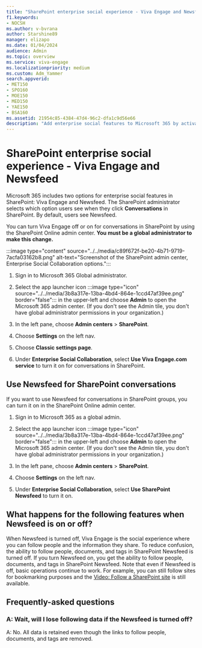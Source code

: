 ```yaml
---
title: "SharePoint enterprise social experience - Viva Engage and Newsfeed"
f1.keywords:
- NOCSH
ms.author: v-bvrana
author: Starshine89
manager: elizapo
ms.date: 01/04/2024
audience: Admin
ms.topic: overview
ms.service: viva-engage
ms.localizationpriority: medium
ms.custom: Adm_Yammer
search.appverid:
- MET150
- SPO160
- MOE150
- MED150
- YAE150
- BSA160
ms.assetid: 21954c85-4384-47d4-96c2-dfa1c9d56e66
description: "Add enterprise social features to Microsoft 365 by activating Viva Engage or turning on SharePoint Newsfeed. Learn about Viva Engage support options and resources."
---
```


# SharePoint enterprise social experience - Viva Engage and Newsfeed

Microsoft 365 includes two options for enterprise social features in SharePoint: Viva Engage and Newsfeed. The SharePoint administrator selects which option users see when they click **Conversations** in SharePoint. By default, users see Newsfeed. 
  
You can turn Viva Engage off or on for conversations in SharePoint by using the SharePoint Online admin center. **You must be a global administrator to make this change.**
  
:::image type="content" source="../../media/c89f672f-be20-4b71-9719-7acfa03162b8.png" alt-text="Screenshot of the SharePoint admin center, Enterprise Social Collaboration options.":::
  
1. Sign in to Microsoft 365 Global administrator.
    
2. Select the app launcher icon :::image type="icon" source="../../media/3b8a317e-13ba-4bd4-864e-1ccd47af39ee.png" border="false"::: in the upper-left and choose **Admin** to open the Microsoft 365 admin center. (If you don't see the Admin tile, you don't have global administrator permissions in your organization.)
    
3. In the left pane, choose **Admin centers** \> **SharePoint**.
    
4. Choose **Settings** on the left nav. 

5. Choose **Classic settings page**.
    
6. Under **Enterprise Social Collaboration**, select **Use Viva Engage.com service** to turn it on for conversations in SharePoint. 
    
## Use Newsfeed for SharePoint conversations
<a name="TurnonNewsfeed"> </a>

If you want to use Newsfeed for conversations in SharePoint groups, you can turn it on in the SharePoint Online admin center.
  
1. Sign in to Microsoft 365 as a global admin.
    
2. Select the app launcher icon :::image type="icon" source="../../media/3b8a317e-13ba-4bd4-864e-1ccd47af39ee.png" border="false"::: in the upper-left and choose **Admin** to open the Microsoft 365 admin center. (If you don't see the Admin tile, you don't have global administrator permissions in your organization.)
    
3. In the left pane, choose **Admin centers** \> **SharePoint**.
    
4. Choose **Settings** on the left nav. 
    
5. Under **Enterprise Social Collaboration**, select **Use SharePoint Newsfeed** to turn it on. 
    
## What happens for the following features when Newsfeed is on or off?
<a name="TurnonNewsfeed"> </a>

When Newsfeed is turned off, Viva Engage is the social experience where you can follow people and the information they share. To reduce confusion, the ability to follow people, documents, and tags in SharePoint Newsfeed is turned off. If you turn Newsfeed on, you get the ability to follow people, documents, and tags in SharePoint Newsfeed. Note that even if Newsfeed is off, basic operations continue to work. For example, you can still follow sites for bookmarking purposes and the [Video: Follow a SharePoint site](https://support.office.com/article/33db6fa5-9528-45d7-bcc7-f9c1faaacae0) is still available. 
  
## Frequently-asked questions
<a name="TurnonNewsfeed"> </a>

### A: Wait, will I lose following data if the Newsfeed is turned off?

A: No. All data is retained even though the links to follow people, documents, and tags are removed.
  


